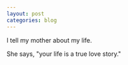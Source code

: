 ```yaml
---
layout: post
categories: blog
---
```


I tell my mother about my life.

She says, "your life is a true love story."